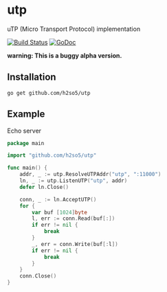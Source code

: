 utp
===

uTP (Micro Transport Protocol) implementation

[![Build Status](https://travis-ci.org/h2so5/utp.svg)](https://travis-ci.org/h2so5/utp)
[![GoDoc](https://godoc.org/github.com/h2so5/utp?status.svg)](http://godoc.org/github.com/h2so5/utp)

**warning: This is a buggy alpha version.**

## Installation

```
go get github.com/h2so5/utp
```

## Example

Echo server
```go
package main

import "github.com/h2so5/utp"

func main() {
	addr, _ := utp.ResolveUTPAddr("utp", ":11000")
	ln, _ := utp.ListenUTP("utp", addr)
	defer ln.Close()

	conn, _ := ln.AcceptUTP()
	for {
		var buf [1024]byte
		l, err := conn.Read(buf[:])
		if err != nil {
			break
		}
		_, err = conn.Write(buf[:l])
		if err != nil {
			break
		}
	}
	conn.Close()
}

```

